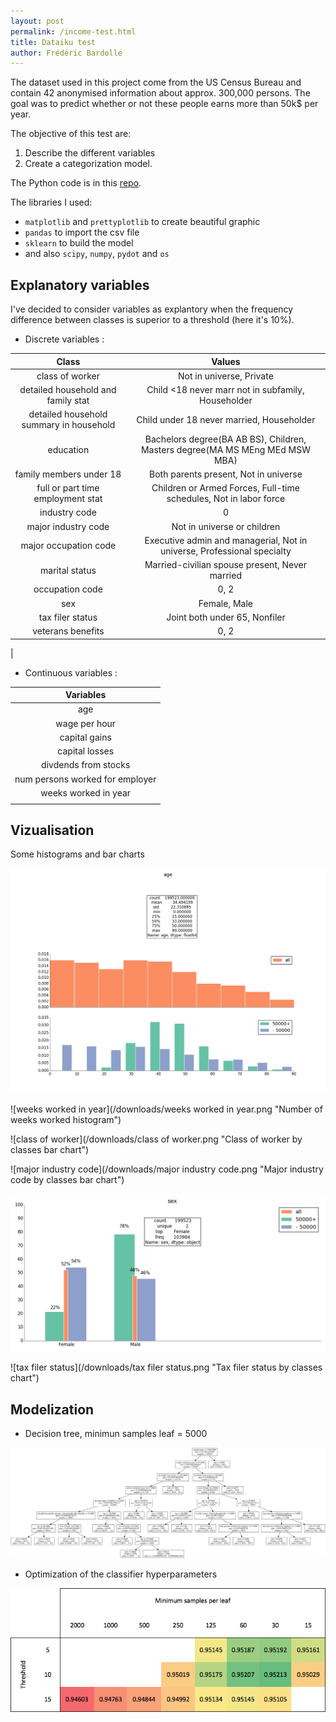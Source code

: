 ```yaml
---
layout: post
permalink: /income-test.html
title: Dataiku test
author: Frédéric Bardolle
---
```

The dataset used in this project come from the US Census Bureau and contain 42 anonymised information about approx. 300,000 persons. The goal was to predict whether or not these people earns more than 50k$ per year.

The objective of this test are:

1. Describe the different variables
2. Create a categorization model.

The Python code is in this [repo](https://github.com/seiteta/dataiku_test).

The libraries I used:

* `matplotlib` and `prettyplotlib` to create beautiful graphic
* `pandas` to import the csv file
* `sklearn` to build the model
* and also `scipy`, `numpy`, `pydot` and `os`

## Explanatory variables 
I've decided to consider variables as explantory when the frequency difference between classes is superior to a threshold (here it's 10%).

* Discrete variables :

Class|Values
:---:|:---:
class of worker|Not in universe, Private
detailed household and family stat|Child <18 never marr not in subfamily, Householder
detailed household summary in household|Child under 18 never married, Householder
education|Bachelors degree(BA AB BS), Children, Masters degree(MA MS MEng MEd MSW MBA)
family members under 18|Both parents present, Not in universe
full or part time employment stat|Children or Armed Forces, Full-time schedules, Not in labor force
industry code|0
major industry code|Not in universe or children
major occupation code|Executive admin and managerial, Not in universe, Professional specialty
marital status|Married-civilian spouse present, Never married
occupation code|0, 2
sex|Female, Male
tax filer status|Joint both under 65, Nonfiler
veterans benefits|0, 2
 | 

* Continuous variables :

|Variables|
|:---:|
|age|
|wage per hour|
|capital gains|
|capital losses|
|divdends from stocks|
|num persons worked for employer|
|weeks worked in year|
| |


## Vizualisation 

Some histograms and bar charts

![age](/downloads/age.png "Age histogram")

![weeks worked in year](/downloads/weeks worked in year.png "Number of weeks worked histogram")

![class of worker](/downloads/class of worker.png "Class of worker by classes bar chart")

![major industry code](/downloads/major industry code.png "Major industry code by classes bar chart")

![sex](/downloads/sex.png "Sex by classes bar chart")

![tax filer status](/downloads/tax filer status.png "Tax filer status by classes chart")


## Modelization

* Decision tree, minimun samples leaf = 5000

![income-tree](/downloads/income-tree.png "Decision tree, minimun samples leaf = 5000")

* Optimization of the classifier hyperparameters

![optimization](/downloads/optimization.png "Optimization of the classifier hyperparameters")

